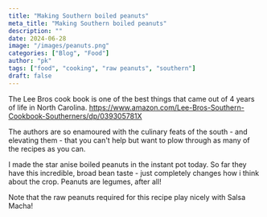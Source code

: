 ```yaml
---
title: "Making Southern boiled peanuts"
meta_title: "Making Southern boiled peanuts"
description: ""
date: 2024-06-28
image: "/images/peanuts.png"
categories: ["Blog", "Food"]
author: "pk"
tags: ["food", "cooking", "raw peanuts", "southern"]
draft: false
---
```


The Lee Bros cook book is one of the best things that came out of 4 years of life in North Carolina.
https://www.amazon.com/Lee-Bros-Southern-Cookbook-Southerners/dp/039305781X

The authors are so enamoured with the culinary feats of the south - and elevating them - that you can't help but want to plow through as many of the recipes as you can.

I made the star anise boiled peanuts in the instant pot today. So far they have this incredible, broad bean taste - just completely changes how i think about the crop. Peanuts are legumes, after all!

Note that the raw peanuts required for this recipe play nicely with Salsa Macha!
